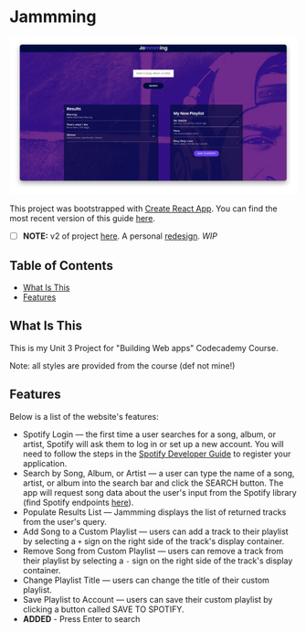 # Jammming

![App Screenshot](/screenshot.jpg)

This project was bootstrapped with [Create React App](https://github.com/facebookincubator/create-react-app). You can find the most recent version of this guide [here](https://github.com/facebookincubator/create-react-app/blob/master/packages/react-scripts/template/README.md).

- [ ] **NOTE:** v2 of project [here](https://github.com/Jamezhall/Jammming/tree/v2-dev). A personal [redesign](https://xd.adobe.com/view/9499fcaf-473f-4835-a995-ef9303ed6c40/?fullscreen&hints=off). *WIP*

## Table of Contents

- [What Is This](#what-is-this)
- [Features](#features)

## What Is This

This is my Unit 3 Project for "Building Web apps" Codecademy Course. 

Note: all styles are provided from the course (def not mine!)

## Features

Below is a list of the website's features:

- Spotify Login — the first time a user searches for a song, album, or artist, Spotify will ask them to log in or set up a new account. You will need to follow the steps in the [Spotify Developer Guide](https://developer.spotify.com/web-api/tutorial/) to register your application.
- Search by Song, Album, or Artist — a user can type the name of a song, artist, or album into the search bar and click the SEARCH button. The app will request song data about the user's input from the Spotify library (find Spotify endpoints [here](https://developer.spotify.com/web-api/endpoint-reference/)).
- Populate Results List — Jammming displays the list of returned tracks from the user's query.
- Add Song to a Custom Playlist — users can add a track to their playlist by selecting a `+` sign on the right side of the track's display container.
- Remove Song from Custom Playlist — users can remove a track from their playlist by selecting a `-` sign on the right side of the track's display container.
- Change Playlist Title — users can change the title of their custom playlist.
- Save Playlist to Account — users can save their custom playlist by clicking a button called SAVE TO SPOTIFY.
- **ADDED** - Press Enter to search






